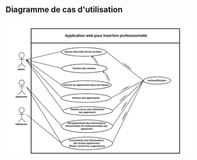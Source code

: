 ## Diagramme de cas d'utilisation
![Diagramme de cas d'utilisation](../images/Diagramme-de-cas-d'utilisation.png)